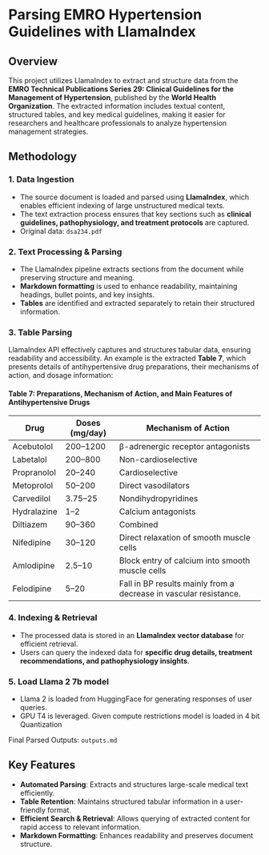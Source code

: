 # Parsing EMRO Hypertension Guidelines with LlamaIndex

## Overview
This project utilizes LlamaIndex to extract and structure data from the **EMRO Technical Publications Series 29: Clinical Guidelines for the Management of Hypertension**, published by the **World Health Organization**. The extracted information includes textual content, structured tables, and key medical guidelines, making it easier for researchers and healthcare professionals to analyze hypertension management strategies.

## Methodology
### 1. **Data Ingestion**
- The source document is loaded and parsed using **LlamaIndex**, which enables efficient indexing of large unstructured medical texts.
- The text extraction process ensures that key sections such as **clinical guidelines, pathophysiology, and treatment protocols** are captured.
- Original data: `dsa234.pdf`

### 2. **Text Processing & Parsing**
- The LlamaIndex pipeline extracts sections from the document while preserving structure and meaning.
- **Markdown formatting** is used to enhance readability, maintaining headings, bullet points, and key insights.
- **Tables** are identified and extracted separately to retain their structured information.

### 3. **Table Parsing**
LlamaIndex API effectively captures and structures tabular data, ensuring readability and accessibility. An example is the extracted **Table 7**, which presents details of antihypertensive drug preparations, their mechanisms of action, and dosage information:

#### **Table 7: Preparations, Mechanism of Action, and Main Features of Antihypertensive Drugs**

| Drug         | Doses (mg/day) | Mechanism of Action                                      |
|-------------|--------------|------------------------------------------------------|
| Acebutolol  | 200–1200     | β-adrenergic receptor antagonists                    |
| Labetalol   | 200–800      | Non-cardioselective                                 |
| Propranolol | 20–240       | Cardioselective                                    |
| Metoprolol  | 50–200       | Direct vasodilators                                |
| Carvedilol  | 3.75–25      | Nondihydropyridines                               |
| Hydralazine | 1–2          | Calcium antagonists                               |
| Diltiazem   | 90–360       | Combined                                          |
| Nifedipine  | 30–120       | Direct relaxation of smooth muscle cells         |
| Amlodipine  | 2.5–10       | Block entry of calcium into smooth muscle cells  |
| Felodipine  | 5–20         | Fall in BP results mainly from a decrease in vascular resistance. |

### 4. **Indexing & Retrieval**
- The processed data is stored in an **LlamaIndex vector database** for efficient retrieval.
- Users can query the indexed data for **specific drug details, treatment recommendations, and pathophysiology insights**.

### 5. **Load Llama 2 7b model**
- Llama 2 is loaded from HuggingFace for generating responses of user queries.
- GPU T4 is leveraged. Given compute restrictions model is loaded in 4 bit Quantization

Final Parsed Outputs: `outputs.md`

## Key Features
- **Automated Parsing**: Extracts and structures large-scale medical text efficiently.
- **Table Retention**: Maintains structured tabular information in a user-friendly format.
- **Efficient Search & Retrieval**: Allows querying of extracted content for rapid access to relevant information.
- **Markdown Formatting**: Enhances readability and preserves document structure.

